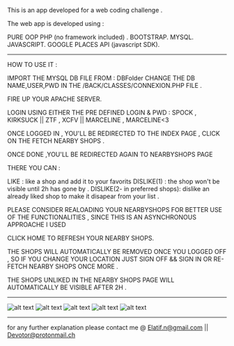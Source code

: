 This is an app developed for a web coding challenge .

The web app is developed using :

PURE OOP PHP (no framework included) .
BOOTSTRAP.
MYSQL.
JAVASCRIPT.
GOOGLE PLACES API (javascript SDK).





*****************************************************************************************************************************************************
HOW TO USE IT :

IMPORT THE MYSQL DB FILE FROM : DBFolder 
CHANGE THE DB NAME,USER,PWD IN THE /BACK/CLASSES/CONNEXION.PHP FILE .

FIRE UP YOUR APACHE SERVER.

LOGIN USING EITHER THE PRE DEFINED LOGIN & PWD : SPOCK , KIRKSUCK  || ZTF , XCFV  || MARCELINE , MARCELINE<3 

ONCE LOGGED IN , YOU'LL BE REDIRECTED TO THE INDEX PAGE , CLICK ON THE FETCH NEARBY SHOPS .

ONCE DONE ,YOU'LL BE REDIRECTED AGAIN TO NEARBYSHOPS PAGE 

THERE YOU CAN : 

LIKE : like a shop and add it to your favorits 
DISLIKE(1) : the shop won't be visible until 2h has gone by .
DISLIKE(2- in preferred shops): dislike an already liked shop to make it disapear from your list .

PLEASE CONSIDER REALOADING YOUR NEARBYSHOPS FOR BETTER USE OF THE FUNCTIONALITIES , SINCE THIS IS AN ASYNCHRONOUS APPROACHE I USED 

CLICK HOME TO REFRESH YOUR NEARBY SHOPS.

THE SHOPS WILL AUTOMATICALLY BE REMOVED ONCE YOU LOGGED OFF , SO IF YOU CHANGE YOUR LOCATION JUST SIGN OFF && SIGN IN OR RE-FETCH NEARBY SHOPS ONCE MORE .

THE SHOPS UNLIKED IN THE NEARBY SHOPS PAGE WILL AUTOMATICALLY BE VISIBLE AFTER 2H .
*****************************************************************************************************************************************************



![alt text](https://raw.githubusercontent.com/ZTF666/URWCC/ScreenShots/1.png)
![alt text](https://raw.githubusercontent.com/ZTF666/URWCC/ScreenShots/2.png)
![alt text](https://raw.githubusercontent.com/ZTF666/URWCC/ScreenShots/3.png)
![alt text](https://raw.githubusercontent.com/ZTF666/URWCC/ScreenShots/4.png)
![alt text](https://raw.githubusercontent.com/ZTF666/URWCC/ScreenShots/5.png)




*****************************************************************************************************************************************************


for any further explanation please contact me @ Elatif.n@gmail.com || Devotor@protonmail.ch 